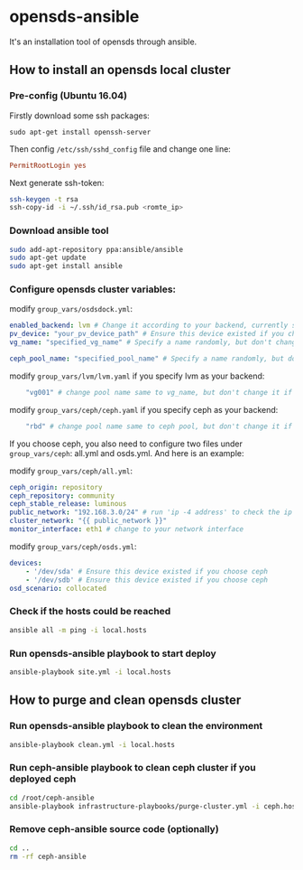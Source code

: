 # opensds-ansible
It's an installation tool of opensds through ansible.

## How to install an opensds local cluster

### Pre-config (Ubuntu 16.04)
Firstly download some ssh packages:
```
sudo apt-get install openssh-server
```
Then config ```/etc/ssh/sshd_config``` file and change one line:
```conf
PermitRootLogin yes
```
Next generate ssh-token:
```bash
ssh-keygen -t rsa
ssh-copy-id -i ~/.ssh/id_rsa.pub <romte_ip>
```

### Download ansible tool
```bash
sudo add-apt-repository ppa:ansible/ansible
sudo apt-get update
sudo apt-get install ansible
```

### Configure opensds cluster variables:
modify ```group_vars/osdsdock.yml```:
```yaml
enabled_backend: lvm # Change it according to your backend, currently support 'lvm', 'ceph'
pv_device: "your_pv_device_path" # Ensure this device existed if you choose lvm
vg_name: "specified_vg_name" # Specify a name randomly, but don't change it if you choose ceph backend

ceph_pool_name: "specified_pool_name" # Specify a name randomly, but don't change it if you choose lvm backend
```
modify ```group_vars/lvm/lvm.yaml``` if you specify lvm as your backend:
```yaml
    "vg001" # change pool name same to vg_name, but don't change it if you choose ceph backend
```
modify ```group_vars/ceph/ceph.yaml``` if you specify ceph as your backend:
```yaml
    "rbd" # change pool name same to ceph pool, but don't change it if you choose lvm backend
```

If you choose ceph, you also need to configure two files under ```group_vars/ceph```: all.yml and osds.yml. And here is an example:

modify ```group_vars/ceph/all.yml```:
```yml
ceph_origin: repository
ceph_repository: community
ceph_stable_release: luminous
public_network: "192.168.3.0/24" # run 'ip -4 address' to check the ip address
cluster_network: "{{ public_network }}"
monitor_interface: eth1 # change to your network interface
```
modify ```group_vars/ceph/osds.yml```:
```yml
devices:
    - '/dev/sda' # Ensure this device existed if you choose ceph
    - '/dev/sdb' # Ensure this device existed if you choose ceph
osd_scenario: collocated
```

### Check if the hosts could be reached
```bash
ansible all -m ping -i local.hosts
```

### Run opensds-ansible playbook to start deploy
```bash
ansible-playbook site.yml -i local.hosts
```


## How to purge and clean opensds cluster

### Run opensds-ansible playbook to clean the environment
```bash
ansible-playbook clean.yml -i local.hosts
```

### Run ceph-ansible playbook to clean ceph cluster if you deployed ceph
```bash
cd /root/ceph-ansible
ansible-playbook infrastructure-playbooks/purge-cluster.yml -i ceph.hosts
```

### Remove ceph-ansible source code (optionally)
```bash
cd ..
rm -rf ceph-ansible
```

